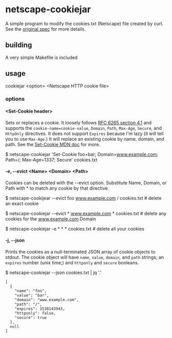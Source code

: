 # netscape-cookiejar
A simple program to modify the cookies.txt (Netscape) file created by curl. See the [original spec](https://curl.haxx.se/rfc/cookie_spec.html) for more details.

## building
A very simple Makefile is included

## usage
cookiejar \<option\> \<Netscape HTTP cookie file\>

### options
#### \<Set-Cookie header\>
Sets or replaces a cookie. It loosely follows [RFC 6265 section 4.1](https://tools.ietf.org/html/rfc6265#section-4.1) and supports the `cookie-name=cookie-value`, `Domain`, `Path`, `Max-Age`, `Secure`, and `HttpOnly` directives. It does not support `Expires` because I'm lazy (it will tell you to use `Max-Age`.) It will replace an existing cookie by name, domain, and path. See the [Set-Cookie MDN doc](https://developer.mozilla.org/en-US/docs/Web/HTTP/Headers/Set-Cookie) for more.

\$ netscape-cookiejar 'Set-Cookie foo=bar; Domain=www.example.com; Path=/; Max-Age=1337; Secure' cookies.txt

#### -e, --evict \<Name\> \<Domain\> \<Path\>
Cookies can be deleted with the --evict option. Substitute Name, Domain, or Path with * to match any cookie by that directive.

\$ netscape-cookijear --evict foo www.example.com / cookies.txt # delete an exact cookie

\$ netscape-cookiejar --evict \* www.example.com \* cookies.txt # delete any cookies for the www.example.com Domain

\$ netscape-cookiejar -e \* \* \* cookies.txt # delete all your cookies

#### -j, --json
Prints the cookies as a null-terminated JSON array of cookie objects to stdout. The cookie object will have `name`, `value`, `domain`, and `path` strings; an `expires` number (unix time;) and `httponly` and `secure` booleans.

\$ netscape-cookiejar --json cookies.txt | jq '.'
```
[
  {
    "name": "foo",
    "value": "bar",
    "domain": "www.example.com",
    "path": "/",
    "expires": 1538143943,
    "httponly": false,
    "secure": true
  },
  null
]
```
